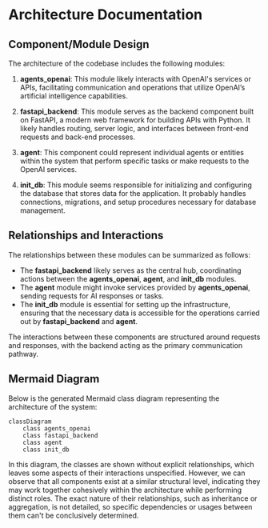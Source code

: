 # Architecture Documentation

## Component/Module Design

The architecture of the codebase includes the following modules:

1. **agents_openai**: This module likely interacts with OpenAI's services or APIs, facilitating communication and operations that utilize OpenAI’s artificial intelligence capabilities.

2. **fastapi_backend**: This module serves as the backend component built on FastAPI, a modern web framework for building APIs with Python. It likely handles routing, server logic, and interfaces between front-end requests and back-end processes.

3. **agent**: This component could represent individual agents or entities within the system that perform specific tasks or make requests to the OpenAI services.

4. **init_db**: This module seems responsible for initializing and configuring the database that stores data for the application. It probably handles connections, migrations, and setup procedures necessary for database management.

## Relationships and Interactions

The relationships between these modules can be summarized as follows:

- The **fastapi_backend** likely serves as the central hub, coordinating actions between the **agents_openai**, **agent**, and **init_db** modules. 
- The **agent** module might invoke services provided by **agents_openai**, sending requests for AI responses or tasks. 
- The **init_db** module is essential for setting up the infrastructure, ensuring that the necessary data is accessible for the operations carried out by **fastapi_backend** and **agent**.

The interactions between these components are structured around requests and responses, with the backend acting as the primary communication pathway.

## Mermaid Diagram

Below is the generated Mermaid class diagram representing the architecture of the system:

```mermaid
classDiagram
    class agents_openai
    class fastapi_backend
    class agent
    class init_db
```

In this diagram, the classes are shown without explicit relationships, which leaves some aspects of their interactions unspecified. However, we can observe that all components exist at a similar structural level, indicating they may work together cohesively within the architecture while performing distinct roles. The exact nature of their relationships, such as inheritance or aggregation, is not detailed, so specific dependencies or usages between them can't be conclusively determined.